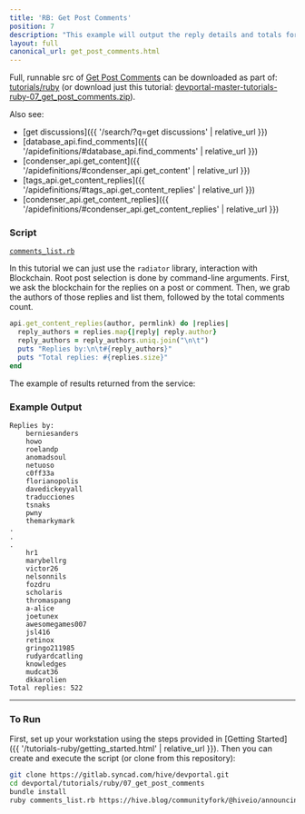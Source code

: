 ```yaml
---
title: 'RB: Get Post Comments'
position: 7
description: "This example will output the reply details and totals for the post/comment passed as an argument to the script."
layout: full
canonical_url: get_post_comments.html
---
```

Full, runnable src of [Get Post Comments](https://gitlab.syncad.com/hive/devportal/-/tree/master/tutorials/ruby/07_get_post_comments) can be downloaded as part of: [tutorials/ruby](https://gitlab.syncad.com/hive/devportal/-/tree/master/tutorials/ruby) (or download just this tutorial: [devportal-master-tutorials-ruby-07_get_post_comments.zip](https://gitlab.syncad.com/hive/devportal/-/archive/master/devportal-master.zip?path=tutorials/ruby/07_get_post_comments)).

Also see:
* [get discussions]({{ '/search/?q=get discussions' | relative_url }})
* [database_api.find_comments]({{ '/apidefinitions/#database_api.find_comments' | relative_url }})
* [condenser_api.get_content]({{ '/apidefinitions/#condenser_api.get_content' | relative_url }})
* [tags_api.get_content_replies]({{ '/apidefinitions/#tags_api.get_content_replies' | relative_url }})
* [condenser_api.get_content_replies]({{ '/apidefinitions/#condenser_api.get_content_replies' | relative_url }})

### Script

[`comments_list.rb`](https://gitlab.syncad.com/hive/devportal/-/blob/master/tutorials/ruby/07_get_post_comments/comments_list.rb)

In this tutorial we can just use the `radiator` library, interaction with Blockchain.  Root post selection is done by command-line arguments.  First, we ask the blockchain for the replies on a post or comment.  Then, we grab the authors of those replies and list them, followed by the total comments count.

```ruby
api.get_content_replies(author, permlink) do |replies|
  reply_authors = replies.map{|reply| reply.author}
  reply_authors = reply_authors.uniq.join("\n\t")
  puts "Replies by:\n\t#{reply_authors}"
  puts "Total replies: #{replies.size}"
end
```

The example of results returned from the service:

### Example Output

```
Replies by:
	berniesanders
	howo
	roelandp
	anomadsoul
	netuoso
	c0ff33a
	florianopolis
	davedickeyyall
	traducciones
	tsnaks
	pwny
	themarkymark
.
.
.
	hr1
	marybellrg
	victor26
	nelsonnils
	fozdru
	scholaris
	thromaspang
	a-alice
	joetunex
	awesomegames007
	jsl416
	retinox
	gringo211985
	rudyardcatling
	knowledges
	mudcat36
	dkkarolien
Total replies: 522
```

---

### To Run

First, set up your workstation using the steps provided in [Getting Started]({{ '/tutorials-ruby/getting_started.html' | relative_url }}).  Then you can create and execute the script (or clone from this repository):

```bash
git clone https://gitlab.syncad.com/hive/devportal.git
cd devportal/tutorials/ruby/07_get_post_comments
bundle install
ruby comments_list.rb https://hive.blog/communityfork/@hiveio/announcing-the-launch-of-hive-blockchain
```
